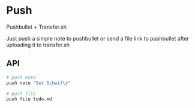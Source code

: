 # Push

Pushbullet + Transfer.sh

Just push a simple note to pushbullet or send a file link to pushbullet after uploading it to transfer.sh

## API

```sh
# push note
push note "Get Schwifty"

# push file
push file todo.md
```
